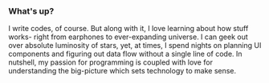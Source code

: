 ### What's up?

<!--
**pragyaaaaa/pragyaaaaa** is a ✨ _special_ ✨ repository because its `README.md` (this file) appears on your GitHub profile.

Here are some ideas to get you started:

- 🔭 I’m currently working on ...
- 🌱 I’m currently learning ...
- 👯 I’m looking to collaborate on ...
- 🤔 I’m looking for help with ...
- 💬 Ask me about ...
- 📫 How to reach me: ...
- 😄 Pronouns: ...
- ⚡ Fun fact: ...
-->
I write codes, of course.
But along with it, I love learning about how stuff works- right from earphones to ever-expanding universe. I can geek out over absolute luminosity of stars, yet, at times, I spend nights on planning UI components and figuring out data flow without a single line of code.
In nutshell, my passion for programming is coupled with love for understanding the big-picture which sets technology to make sense.
